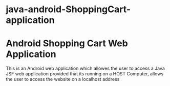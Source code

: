 # java-android-ShoppingCart-application

# Android Shopping Cart Web Application

This is an Android web application which allowes the user to access a Java JSF web application provided that its running on a HOST Computer, allows the user to access the website on a localhost address